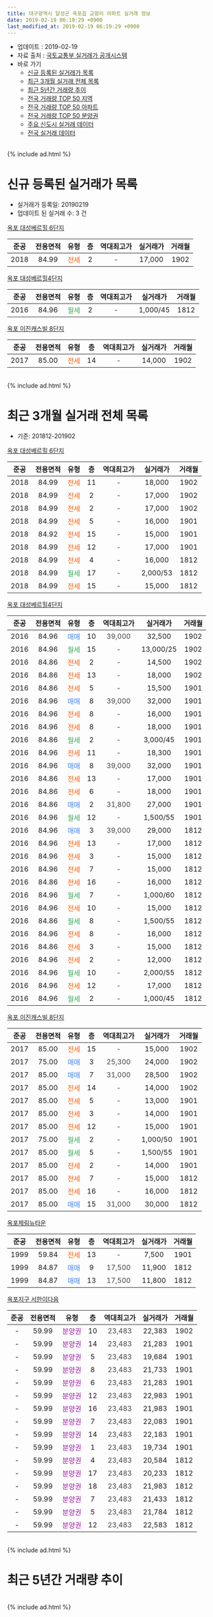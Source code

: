 ```yaml
---
title: 대구광역시 달성군 옥포읍 교항리 아파트 실거래 정보
date: 2019-02-19 06:19:29 +0900
last_modified_at: 2019-02-19 06:19:29 +0900
---
```


* 업데이트 : 2019-02-19
* 자료 출처 : [국토교통부 실거래가 공개시스템](http://rt.molit.go.kr)
* 바로 가기
    * [신규 등록된 실거래가 목록](#신규-등록된-실거래가-목록)
    * [최근 3개월 실거래 전체 목록](#최근-3개월-실거래-전체-목록)
    * [최근 5년간 거래량 추이](#최근-5년간-거래량-추이)
    * [전국 거래량 TOP 50 지역](https://ayogom.github.io/apt-trade-info/최근-3개월-전국에서-가장-거래가-많이-발생한-지역)
    * [전국 거래량 TOP 50 아파트](https://ayogom.github.io/apt-trade-info/최근-3개월-전국에서-가장-거래가-많이-발생한-아파트)
    * [전국 거래량 TOP 50 분양권](https://ayogom.github.io/apt-trade-info/최근-3개월-전국에서-가장-거래가-많이-발생한-분양권)
    * [주요 신도시 실거래 데이터](https://ayogom.github.io/apt-trade-info/주요-신도시)
    * [전국 실거래 데이터](https://ayogom.github.io/apt-trade-info/전국)
<br>
{% include ad.html %}
<br>

# 신규 등록된 실거래가 목록
* 실거래가 등록일: 20190219
* 업데이트 된 실거래 수: 3 건


[옥포 대성베르힐 6단지](https://search.naver.com/search.naver?query=%EB%8C%80%EA%B5%AC%EA%B4%91%EC%97%AD%EC%8B%9C+%EB%8B%AC%EC%84%B1%EA%B5%B0+%EC%98%A5%ED%8F%AC%EC%9D%8D+%EA%B5%90%ED%95%AD%EB%A6%AC+%EC%98%A5%ED%8F%AC+%EB%8C%80%EC%84%B1%EB%B2%A0%EB%A5%B4%ED%9E%90+6%EB%8B%A8%EC%A7%80)

|준공|전용면적|유형|층|역대최고가|실거래가|거래월|
|:---:|:---:|:---:|:---:|:---:|:---:|:---:|
|2018|84.99|<span style="color:#ff5a00">전세</span>|2|<span style="color:#444444">-</span>|17,000|1902|

[옥포 대성베르힐4단지](https://search.naver.com/search.naver?query=%EB%8C%80%EA%B5%AC%EA%B4%91%EC%97%AD%EC%8B%9C+%EB%8B%AC%EC%84%B1%EA%B5%B0+%EC%98%A5%ED%8F%AC%EC%9D%8D+%EA%B5%90%ED%95%AD%EB%A6%AC+%EC%98%A5%ED%8F%AC+%EB%8C%80%EC%84%B1%EB%B2%A0%EB%A5%B4%ED%9E%904%EB%8B%A8%EC%A7%80)

|준공|전용면적|유형|층|역대최고가|실거래가|거래월|
|:---:|:---:|:---:|:---:|:---:|:---:|:---:|
|2016|84.96|<span style="color:#34a853">월세</span>|2|<span style="color:#444444">-</span>|1,000/45|1812|

[옥포 이진캐스빌 8단지](https://search.naver.com/search.naver?query=%EB%8C%80%EA%B5%AC%EA%B4%91%EC%97%AD%EC%8B%9C+%EB%8B%AC%EC%84%B1%EA%B5%B0+%EC%98%A5%ED%8F%AC%EC%9D%8D+%EA%B5%90%ED%95%AD%EB%A6%AC+%EC%98%A5%ED%8F%AC+%EC%9D%B4%EC%A7%84%EC%BA%90%EC%8A%A4%EB%B9%8C+8%EB%8B%A8%EC%A7%80)

|준공|전용면적|유형|층|역대최고가|실거래가|거래월|
|:---:|:---:|:---:|:---:|:---:|:---:|:---:|
|2017|85.00|<span style="color:#ff5a00">전세</span>|14|<span style="color:#444444">-</span>|14,000|1902|


<br>
{% include ad.html %}
<br>

# 최근 3개월 실거래 전체 목록
* 기준: 201812-201902


[옥포 대성베르힐 6단지](https://search.naver.com/search.naver?query=%EB%8C%80%EA%B5%AC%EA%B4%91%EC%97%AD%EC%8B%9C+%EB%8B%AC%EC%84%B1%EA%B5%B0+%EC%98%A5%ED%8F%AC%EC%9D%8D+%EA%B5%90%ED%95%AD%EB%A6%AC+%EC%98%A5%ED%8F%AC+%EB%8C%80%EC%84%B1%EB%B2%A0%EB%A5%B4%ED%9E%90+6%EB%8B%A8%EC%A7%80)

|준공|전용면적|유형|층|역대최고가|실거래가|거래월|
|:---:|:---:|:---:|:---:|:---:|:---:|:---:|
|2018|84.99|<span style="color:#ff5a00">전세</span>|11|<span style="color:#444444">-</span>|18,000|1902|
|2018|84.99|<span style="color:#ff5a00">전세</span>|2|<span style="color:#444444">-</span>|17,000|1902|
|2018|84.99|<span style="color:#ff5a00">전세</span>|2|<span style="color:#444444">-</span>|17,000|1902|
|2018|84.99|<span style="color:#ff5a00">전세</span>|5|<span style="color:#444444">-</span>|16,000|1901|
|2018|84.92|<span style="color:#ff5a00">전세</span>|15|<span style="color:#444444">-</span>|15,000|1901|
|2018|84.99|<span style="color:#ff5a00">전세</span>|12|<span style="color:#444444">-</span>|17,000|1901|
|2018|84.99|<span style="color:#ff5a00">전세</span>|4|<span style="color:#444444">-</span>|16,000|1812|
|2018|84.99|<span style="color:#34a853">월세</span>|17|<span style="color:#444444">-</span>|2,000/53|1812|
|2018|84.99|<span style="color:#ff5a00">전세</span>|15|<span style="color:#444444">-</span>|15,000|1812|

[옥포 대성베르힐4단지](https://search.naver.com/search.naver?query=%EB%8C%80%EA%B5%AC%EA%B4%91%EC%97%AD%EC%8B%9C+%EB%8B%AC%EC%84%B1%EA%B5%B0+%EC%98%A5%ED%8F%AC%EC%9D%8D+%EA%B5%90%ED%95%AD%EB%A6%AC+%EC%98%A5%ED%8F%AC+%EB%8C%80%EC%84%B1%EB%B2%A0%EB%A5%B4%ED%9E%904%EB%8B%A8%EC%A7%80)

|준공|전용면적|유형|층|역대최고가|실거래가|거래월|
|:---:|:---:|:---:|:---:|:---:|:---:|:---:|
|2016|84.96|<span style="color:#4285f3">매매</span>|10|<span style="color:#444444">39,000</span>|32,500|1902|
|2016|84.96|<span style="color:#34a853">월세</span>|15|<span style="color:#444444">-</span>|13,000/25|1902|
|2016|84.86|<span style="color:#ff5a00">전세</span>|2|<span style="color:#444444">-</span>|14,500|1902|
|2016|84.86|<span style="color:#ff5a00">전세</span>|13|<span style="color:#444444">-</span>|18,000|1902|
|2016|84.86|<span style="color:#ff5a00">전세</span>|5|<span style="color:#444444">-</span>|15,500|1901|
|2016|84.96|<span style="color:#4285f3">매매</span>|8|<span style="color:#444444">39,000</span>|32,000|1901|
|2016|84.96|<span style="color:#ff5a00">전세</span>|8|<span style="color:#444444">-</span>|16,000|1901|
|2016|84.96|<span style="color:#ff5a00">전세</span>|8|<span style="color:#444444">-</span>|18,000|1901|
|2016|84.86|<span style="color:#34a853">월세</span>|2|<span style="color:#444444">-</span>|3,000/45|1901|
|2016|84.96|<span style="color:#ff5a00">전세</span>|11|<span style="color:#444444">-</span>|18,300|1901|
|2016|84.96|<span style="color:#4285f3">매매</span>|8|<span style="color:#444444">39,000</span>|32,000|1901|
|2016|84.86|<span style="color:#ff5a00">전세</span>|13|<span style="color:#444444">-</span>|17,000|1901|
|2016|84.86|<span style="color:#ff5a00">전세</span>|6|<span style="color:#444444">-</span>|18,000|1901|
|2016|84.86|<span style="color:#4285f3">매매</span>|2|<span style="color:#444444">31,800</span>|27,000|1901|
|2016|84.96|<span style="color:#34a853">월세</span>|12|<span style="color:#444444">-</span>|1,500/55|1901|
|2016|84.96|<span style="color:#4285f3">매매</span>|3|<span style="color:#444444">39,000</span>|29,000|1812|
|2016|84.96|<span style="color:#ff5a00">전세</span>|13|<span style="color:#444444">-</span>|17,000|1812|
|2016|84.96|<span style="color:#ff5a00">전세</span>|3|<span style="color:#444444">-</span>|15,000|1812|
|2016|84.96|<span style="color:#ff5a00">전세</span>|7|<span style="color:#444444">-</span>|15,000|1812|
|2016|84.86|<span style="color:#ff5a00">전세</span>|16|<span style="color:#444444">-</span>|16,000|1812|
|2016|84.96|<span style="color:#34a853">월세</span>|7|<span style="color:#444444">-</span>|1,000/60|1812|
|2016|84.96|<span style="color:#ff5a00">전세</span>|10|<span style="color:#444444">-</span>|15,000|1812|
|2016|84.86|<span style="color:#34a853">월세</span>|8|<span style="color:#444444">-</span>|1,500/55|1812|
|2016|84.96|<span style="color:#ff5a00">전세</span>|8|<span style="color:#444444">-</span>|16,000|1812|
|2016|84.86|<span style="color:#ff5a00">전세</span>|3|<span style="color:#444444">-</span>|15,000|1812|
|2016|84.96|<span style="color:#ff5a00">전세</span>|2|<span style="color:#444444">-</span>|12,000|1812|
|2016|84.96|<span style="color:#34a853">월세</span>|10|<span style="color:#444444">-</span>|2,000/55|1812|
|2016|84.96|<span style="color:#ff5a00">전세</span>|12|<span style="color:#444444">-</span>|17,000|1812|
|2016|84.96|<span style="color:#34a853">월세</span>|2|<span style="color:#444444">-</span>|1,000/45|1812|

[옥포 이진캐스빌 8단지](https://search.naver.com/search.naver?query=%EB%8C%80%EA%B5%AC%EA%B4%91%EC%97%AD%EC%8B%9C+%EB%8B%AC%EC%84%B1%EA%B5%B0+%EC%98%A5%ED%8F%AC%EC%9D%8D+%EA%B5%90%ED%95%AD%EB%A6%AC+%EC%98%A5%ED%8F%AC+%EC%9D%B4%EC%A7%84%EC%BA%90%EC%8A%A4%EB%B9%8C+8%EB%8B%A8%EC%A7%80)

|준공|전용면적|유형|층|역대최고가|실거래가|거래월|
|:---:|:---:|:---:|:---:|:---:|:---:|:---:|
|2017|85.00|<span style="color:#ff5a00">전세</span>|15|<span style="color:#444444">-</span>|15,000|1902|
|2017|75.00|<span style="color:#4285f3">매매</span>|3|<span style="color:#444444">25,300</span>|24,000|1902|
|2017|85.00|<span style="color:#4285f3">매매</span>|7|<span style="color:#444444">31,000</span>|28,500|1902|
|2017|85.00|<span style="color:#ff5a00">전세</span>|14|<span style="color:#444444">-</span>|14,000|1902|
|2017|85.00|<span style="color:#ff5a00">전세</span>|5|<span style="color:#444444">-</span>|13,000|1901|
|2017|85.00|<span style="color:#ff5a00">전세</span>|3|<span style="color:#444444">-</span>|14,000|1901|
|2017|85.00|<span style="color:#ff5a00">전세</span>|12|<span style="color:#444444">-</span>|15,000|1901|
|2017|75.00|<span style="color:#34a853">월세</span>|2|<span style="color:#444444">-</span>|1,000/50|1901|
|2017|85.00|<span style="color:#34a853">월세</span>|5|<span style="color:#444444">-</span>|1,500/55|1901|
|2017|85.00|<span style="color:#ff5a00">전세</span>|2|<span style="color:#444444">-</span>|14,000|1901|
|2017|85.00|<span style="color:#ff5a00">전세</span>|7|<span style="color:#444444">-</span>|15,000|1812|
|2017|85.00|<span style="color:#ff5a00">전세</span>|16|<span style="color:#444444">-</span>|16,000|1812|
|2017|85.00|<span style="color:#4285f3">매매</span>|15|<span style="color:#444444">31,000</span>|30,000|1812|


<script async src="//pagead2.googlesyndication.com/pagead/js/adsbygoogle.js"></script>
<!-- 기본 -->
<ins class="adsbygoogle"
     style="display:block"
     data-ad-client="ca-pub-2446590836940007"
     data-ad-slot="1659523306"
     data-ad-format="auto"
     data-full-width-responsive="true"></ins>
<script>
(adsbygoogle = window.adsbygoogle || []).push({});
</script>


[옥포제림뉴타운](https://search.naver.com/search.naver?query=%EB%8C%80%EA%B5%AC%EA%B4%91%EC%97%AD%EC%8B%9C+%EB%8B%AC%EC%84%B1%EA%B5%B0+%EC%98%A5%ED%8F%AC%EC%9D%8D+%EA%B5%90%ED%95%AD%EB%A6%AC+%EC%98%A5%ED%8F%AC%EC%A0%9C%EB%A6%BC%EB%89%B4%ED%83%80%EC%9A%B4)

|준공|전용면적|유형|층|역대최고가|실거래가|거래월|
|:---:|:---:|:---:|:---:|:---:|:---:|:---:|
|1999|59.84|<span style="color:#ff5a00">전세</span>|13|<span style="color:#444444">-</span>|7,500|1901|
|1999|84.87|<span style="color:#4285f3">매매</span>|9|<span style="color:#444444">17,500</span>|11,900|1812|
|1999|84.87|<span style="color:#4285f3">매매</span>|13|<span style="color:#444444">17,500</span>|11,800|1812|

[옥포지구 서한이다음](https://search.naver.com/search.naver?query=%EB%8C%80%EA%B5%AC%EA%B4%91%EC%97%AD%EC%8B%9C+%EB%8B%AC%EC%84%B1%EA%B5%B0+%EC%98%A5%ED%8F%AC%EC%9D%8D+%EA%B5%90%ED%95%AD%EB%A6%AC+%EC%98%A5%ED%8F%AC%EC%A7%80%EA%B5%AC+%EC%84%9C%ED%95%9C%EC%9D%B4%EB%8B%A4%EC%9D%8C)

|준공|전용면적|유형|층|역대최고가|실거래가|거래월|
|:---:|:---:|:---:|:---:|:---:|:---:|:---:|
|-|59.99|<span style="color:#9C11A5">분양권</span>|10|<span style="color:#444444">23,483</span>|22,383|1902|
|-|59.99|<span style="color:#9C11A5">분양권</span>|14|<span style="color:#444444">23,483</span>|21,283|1901|
|-|59.99|<span style="color:#9C11A5">분양권</span>|5|<span style="color:#444444">23,483</span>|19,684|1901|
|-|59.99|<span style="color:#9C11A5">분양권</span>|8|<span style="color:#444444">23,483</span>|21,733|1901|
|-|59.99|<span style="color:#9C11A5">분양권</span>|6|<span style="color:#444444">23,483</span>|21,283|1901|
|-|59.99|<span style="color:#9C11A5">분양권</span>|12|<span style="color:#444444">23,483</span>|22,983|1901|
|-|59.99|<span style="color:#9C11A5">분양권</span>|16|<span style="color:#444444">23,483</span>|21,983|1901|
|-|59.99|<span style="color:#9C11A5">분양권</span>|7|<span style="color:#444444">23,483</span>|22,083|1901|
|-|59.99|<span style="color:#9C11A5">분양권</span>|14|<span style="color:#444444">23,483</span>|22,183|1901|
|-|59.99|<span style="color:#9C11A5">분양권</span>|1|<span style="color:#444444">23,483</span>|19,734|1901|
|-|59.99|<span style="color:#9C11A5">분양권</span>|4|<span style="color:#444444">23,483</span>|20,584|1812|
|-|59.99|<span style="color:#9C11A5">분양권</span>|17|<span style="color:#444444">23,483</span>|20,233|1812|
|-|59.99|<span style="color:#9C11A5">분양권</span>|18|<span style="color:#444444">23,483</span>|21,983|1812|
|-|59.99|<span style="color:#9C11A5">분양권</span>|7|<span style="color:#444444">23,483</span>|21,433|1812|
|-|59.99|<span style="color:#9C11A5">분양권</span>|5|<span style="color:#444444">23,483</span>|21,784|1812|
|-|59.99|<span style="color:#9C11A5">분양권</span>|12|<span style="color:#444444">23,483</span>|22,583|1812|


<br>
{% include ad.html %}
<br>

# 최근 5년간 거래량 추이


<div style="width:100%;">
    <canvas id="deal_progress" height="200"></canvas>
</div>

<script>
new Chart(document.getElementById("deal_progress"), {
    type: 'line',
    data: {
        labels: ['201402','201403','201404','201405','201406','201407','201408','201409','201410','201411','201412','201501','201502','201503','201504','201505','201506','201507','201508','201509','201510','201511','201512','201601','201602','201603','201604','201605','201606','201607','201608','201609','201610','201611','201612','201701','201702','201703','201704','201705','201706','201707','201708','201709','201710','201711','201712','201801','201802','201803','201804','201805','201806','201807','201808','201809','201810','201811','201812','201901','201902'],
        datasets: [{
            label: '매매',
            pointRadius: 1,
            data: [1, 1, 4, 2, 3, 7, 1, 2, 3, 3, 0, 3, 2, 6, 8, 3, 2, 5, 2, 2, 5, 1, 3, 1, 2, 3, 1, 1, 2, 2, 2, 1, 1, 1, 0, 1, 1, 7, 5, 5, 5, 4, 4, 4, 9, 4, 5, 14, 13, 19, 12, 5, 15, 13, 14, 29, 15, 56, 10, 12, 4],
            borderColor: "rgba(255, 201, 14, 1)",
            backgroundColor: "rgba(255, 201, 14, 0.5)",
            fill: false,
            lineTension: 0
        },{
            label: '전월세',
            pointRadius: 1,
            data: [2, 0, 2, 0, 2, 1, 4, 0, 2, 1, 3, 2, 3, 2, 1, 1, 2, 3, 2, 2, 1, 1, 0, 0, 0, 1, 1, 1, 1, 2, 5, 3, 12, 26, 29, 22, 34, 18, 13, 16, 7, 4, 6, 6, 4, 1, 1, 6, 3, 5, 4, 6, 5, 3, 5, 12, 23, 17, 18, 18, 8],
            borderColor: "rgba(0, 141, 185, 1)",
            backgroundColor: "rgba(0, 141, 185, 0.5)",
            fill: false,
            lineTension: 0
        }
        ]
    },
    options: {
        responsive: true,
        title: {
            display: false
        },
        tooltips: {
            mode: 'index',
            intersect: false
        },
        hover: {
            mode: 'nearest',
            intersect: true
        },
        scales: {
            xAxes: [{
                display: true,
                scaleLabel: {
                    display: true,
                    labelString: '년/월'
                }
            }],
            yAxes: [{
                display: true,
                ticks: {
                    suggestedMin: 0,
                },
                scaleLabel: {
                    display: true,
                    labelString: '실거래 수'
                }
            }]
        }
    }
});

</script>


<br>
{% include ad.html %}
<br>

